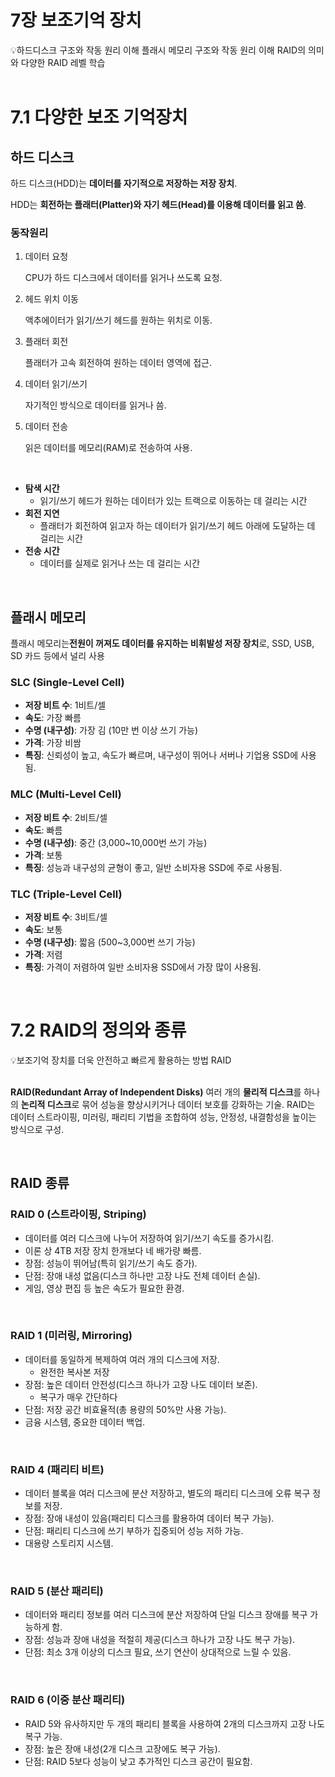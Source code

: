 # 7장 보조기억 장치

<aside>
💡하드디스크 구조와 작동 원리 이해
  플래시 메모리 구조와 작동 원리 이해
  RAID의 의미와 다양한 RAID 레벨 학습

</aside>
<br>

# 7.1 다양한 보조 기억장치

## 하드 디스크

하드 디스크(HDD)는 **데이터를 자기적으로 저장하는 저장 장치**.

HDD는 **회전하는 플래터(Platter)와 자기 헤드(Head)를 이용해 데이터를 읽고 씀**.

### 동작원리

1. 데이터 요청

   CPU가 하드 디스크에서 데이터를 읽거나 쓰도록 요청.

2. 헤드 위치 이동

   액추에이터가 읽기/쓰기 헤드를 원하는 위치로 이동.

3. 플래터 회전

   플래터가 고속 회전하여 원하는 데이터 영역에 접근.

4. 데이터 읽기/쓰기

   자기적인 방식으로 데이터를 읽거나 씀.

5. 데이터 전송

   읽은 데이터를 메모리(RAM)로 전송하여 사용.

<br>

- **탐색 시간**
  - 읽기/쓰기 헤드가 원하는 데이터가 있는 트랙으로 이동하는 데 걸리는 시간
- **회전 지연**
  - 플래터가 회전하여 읽고자 하는 데이터가 읽기/쓰기 헤드 아래에 도달하는 데 걸리는 시간
- **전송 시간**
  - 데이터를 실제로 읽거나 쓰는 데 걸리는 시간

<br>

## 플래시 메모리

플래시 메모리는**전원이 꺼져도 데이터를 유지하는 비휘발성 저장 장치**로, SSD, USB, SD 카드 등에서 널리 사용

### **SLC (Single-Level Cell)**

- **저장 비트 수**: 1비트/셀
- **속도**: 가장 빠름
- **수명 (내구성)**: 가장 김 (10만 번 이상 쓰기 가능)
- **가격**: 가장 비쌈
- **특징**: 신뢰성이 높고, 속도가 빠르며, 내구성이 뛰어나 서버나 기업용 SSD에 사용됨.

### **MLC (Multi-Level Cell)**

- **저장 비트 수**: 2비트/셀
- **속도**: 빠름
- **수명 (내구성)**: 중간 (3,000~10,000번 쓰기 가능)
- **가격**: 보통
- **특징**: 성능과 내구성의 균형이 좋고, 일반 소비자용 SSD에 주로 사용됨.

### **TLC (Triple-Level Cell)**

- **저장 비트 수**: 3비트/셀
- **속도**: 보통
- **수명 (내구성)**: 짧음 (500~3,000번 쓰기 가능)
- **가격**: 저렴
- **특징**: 가격이 저렴하여 일반 소비자용 SSD에서 가장 많이 사용됨.

<br>

# 7.2 RAID의 정의와 종류

<aside>
💡보조기억 장치를 더욱 안전하고 빠르게 활용하는 방법 RAID

</aside>

<br>

**RAID(Redundant Array of Independent Disks)**
여러 개의 **물리적 디스크**를 하나의 **논리적 디스크**로 묶어 성능을 향상시키거나 데이터 보호를 강화하는 기술. RAID는 데이터 스트라이핑, 미러링, 패리티 기법을 조합하여 성능, 안정성, 내결함성을 높이는 방식으로 구성.

<br>

## RAID 종류

### **RAID 0 (스트라이핑, Striping)**

- 데이터를 여러 디스크에 나누어 저장하여 읽기/쓰기 속도를 증가시킴.
- 이론 상 4TB 저장 장치 한개보다 네 배가량 빠름.
- 장점: 성능이 뛰어남(특히 읽기/쓰기 속도 증가).
- 단점: 장애 내성 없음(디스크 하나만 고장 나도 전체 데이터 손실).
- 게임, 영상 편집 등 높은 속도가 필요한 환경.

<br>

### **RAID 1 (미러링, Mirroring)**

- 데이터를 동일하게 복제하여 여러 개의 디스크에 저장.
  - 완전한 복사본 저장
- 장점: 높은 데이터 안전성(디스크 하나가 고장 나도 데이터 보존).
  - 복구가 매우 간단하다
- 단점: 저장 공간 비효율적(총 용량의 50%만 사용 가능).
- 금융 시스템, 중요한 데이터 백업.

<br>

### **RAID 4 (패리티 비트)**

- 데이터 블록을 여러 디스크에 분산 저장하고, 별도의 패리티 디스크에 오류 복구 정보를 저장.
- 장점: 장애 내성이 있음(패리티 디스크를 활용하여 데이터 복구 가능).
- 단점: 패리티 디스크에 쓰기 부하가 집중되어 성능 저하 가능.
- 대용량 스토리지 시스템.

<br>

### **RAID 5 (분산 패리티)**

- 데이터와 패리티 정보를 여러 디스크에 분산 저장하여 단일 디스크 장애를 복구 가능하게 함.
- 장점: 성능과 장애 내성을 적절히 제공(디스크 하나가 고장 나도 복구 가능).
- 단점: 최소 3개 이상의 디스크 필요, 쓰기 연산이 상대적으로 느릴 수 있음.

<br>

### **RAID 6 (이중 분산 패리티)**

- RAID 5와 유사하지만 두 개의 패리티 블록을 사용하여 2개의 디스크까지 고장 나도 복구 가능.
- 장점: 높은 장애 내성(2개 디스크 고장에도 복구 가능).
- 단점: RAID 5보다 성능이 낮고 추가적인 디스크 공간이 필요함.
